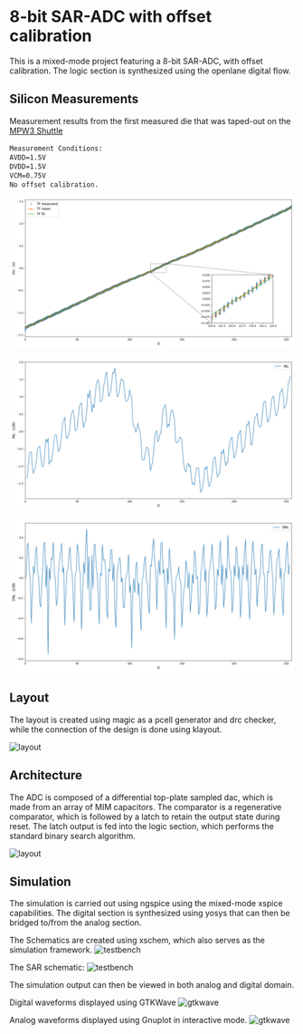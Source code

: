 # 8-bit SAR-ADC with offset calibration

This is a mixed-mode project featuring a 8-bit SAR-ADC, with offset calibration.
The logic section is synthesized using the openlane digital flow.

## Silicon Measurements 

Measurement results from the first measured die that was taped-out on the [MPW3 Shuttle](https://platform.efabless.com/shuttles/MPW-3)

```
Measurement Conditions:
AVDD=1.5V
DVDD=1.5V
VCM=0.75V
No offset calibration.
```

![TF](https://github.com/chrische-xx/caravel_user_project_analog/blob/main/docs/pictures/silicon/tf.png)

![INL](https://github.com/chrische-xx/caravel_user_project_analog/blob/main/docs/pictures/silicon/inl.png)

![DNL](https://github.com/chrische-xx/caravel_user_project_analog/blob/main/docs/pictures/silicon/dnl.png)



## Layout

The layout is created using magic as a pcell generator and drc checker, while the 
connection of the design is done using klayout.


![layout](https://github.com/chrische-xx/caravel_user_project_analog/blob/main/docs/layout.png)


## Architecture

The ADC is composed of a differential top-plate sampled dac, which is made from an array of MIM capacitors.
The comparator is a regenerative comparator, which is followed by a latch to retain the output state during
reset. The latch output is fed into the logic section, which performs the standard binary search algorithm. 

![layout](https://github.com/chrische-xx/caravel_user_project_analog/blob/main/docs/pictures/architecture.png)


## Simulation

The simulation is carried out using ngspice using the mixed-mode xspice capabilities.
The digital section is synthesized using yosys that can then be bridged to/from the
analog section.

The Schematics are created using xschem, which also serves as the simulation framework.
![testbench](https://github.com/chrische-xx/caravel_user_project_analog/blob/main/docs/pictures/xschem.png)

The SAR schematic:
![testbench](https://github.com/chrische-xx/caravel_user_project_analog/blob/main/docs/pictures/sar.png)

The simulation output can then be viewed in both analog and digital domain.

Digital waveforms displayed using GTKWave
![gtkwave](https://github.com/chrische-xx/caravel_user_project_analog/blob/main/docs/pictures/gtkwave.png)

Analog waveforms displayed using Gnuplot in interactive mode.
![gtkwave](https://github.com/chrische-xx/caravel_user_project_analog/blob/main/docs/pictures/gnuplot.png)
